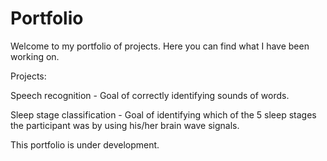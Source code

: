 # Portfolio

Welcome to my portfolio of projects.
Here you can find what I have been working on.

Projects:

Speech recognition - Goal of correctly identifying sounds of words.

Sleep stage classification - Goal of identifying which of the 5 sleep stages the participant was by using his/her brain wave signals.

This portfolio is under development.
